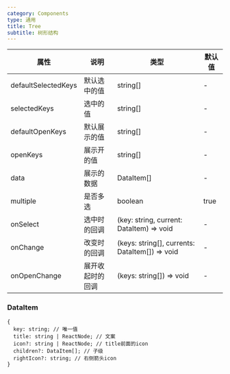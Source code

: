 ```yaml
---
category: Components
type: 通用
title: Tree
subtitle: 树形结构
---
```



| 属性 | 说明 | 类型 | 默认值 |
| --- | --- | --- | --- |
| defaultSelectedKeys | 默认选中的值 | string[] | - |
| selectedKeys | 选中的值 | string[] | - |
| defaultOpenKeys | 默认展示的值 | string[] | - |
| openKeys | 展示开的值 | string[] | - |
| data | 展示的数据 | DataItem[] | - |
|multiple | 是否多选| boolean| true |
| onSelect | 选中时的回调 | (key: string, current: DataItem) => void | - |
| onChange | 改变时的回调 |  (keys: string[], currents: DataItem[]) => void | - |
| onOpenChange | 展开收起时的回调 |  (keys: string[]) => void | - |

### DataItem
```
{
  key: string; // 唯一值
  title: string | ReactNode; // 文案
  icon?: string | ReactNode; // title前面的icon
  children?: DataItem[]; // 子级
  rightIcon?: string; // 右侧箭头icon 
}
```